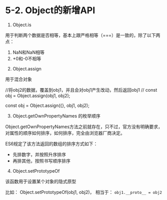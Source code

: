# 5-2. Object的新增API

1. Object.is

用于判断两个数据是否相等，基本上跟严格相等（===）是一致的，除了以下两点：

1) NaN和NaN相等
2) +0和-0不相等

2. Object.assign

用于混合对象
 
//将obj2的数据，覆盖到obj1，并且会对obj1产生改动，然后返回obj1
// const obj = Object.assign(obj1, obj2);

const obj = Object.assign({}, obj1, obj2);

3. Object.getOwnPropertyNames 的枚举顺序

Object.getOwnPropertyNames方法之前就存在，只不过，官方没有明确要求，对属性的顺序如何排序，如何排序，完全由浏览器厂商决定。

ES6规定了该方法返回的数组的排序方式如下：

- 先排数字，并按照升序排序
- 再排其他，按照书写顺序排序

4. Object.setPrototypeOf

该函数用于设置某个对象的隐式原型

比如： Object.setPrototypeOf(obj1, obj2)，
相当于：  ``` obj1.__proto__ = obj2 ```